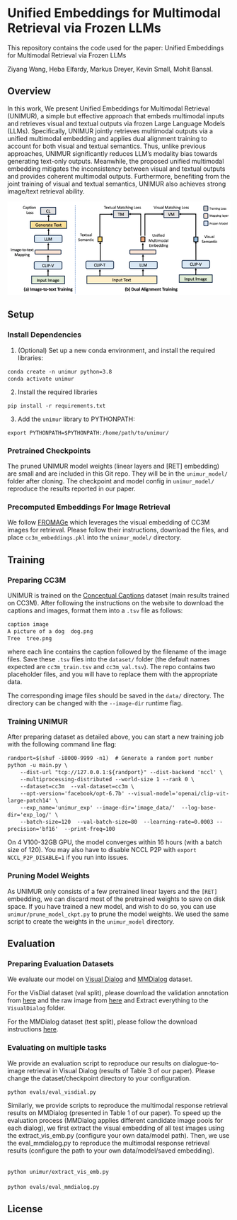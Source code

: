 # Unified Embeddings for Multimodal Retrieval via Frozen LLMs


This repository contains the code used for the paper: Unified Embeddings for Multimodal Retrieval via Frozen LLMs

Ziyang Wang, Heba Elfardy, Markus Dreyer, Kevin Small, Mohit Bansal.

## Overview
In this work, We present Unified Embeddings for Multimodal Retrieval (UNIMUR), a simple but effective approach that embeds multimodal inputs and retrieves visual and textual outputs via frozen Large Language Models (LLMs). Specifically, UNIMUR jointly retrieves multimodal outputs via a unified multimodal embedding and applies dual alignment training to account for both visual and textual semantics. Thus, unlike previous approaches, UNIMUR significantly reduces LLM’s modality bias towards generating text-only outputs. Meanwhile, the proposed unified multimodal embedding mitigates the inconsistency between visual and textual outputs and provides coherent multimodal outputs. Furthermore, benefiting from the joint training of visual and textual semantics, UNIMUR also achieves strong image/text retrieval ability.

<img src="./unimur.png" alt="teaser image" width="800"/>

## Setup 

### Install Dependencies

1. (Optional) Set up a new conda environment, and install the required libraries:
```
conda create -n unimur python=3.8
conda activate unimur
```

2. Install the required libraries
```
pip install -r requirements.txt
```


3. Add the `unimur` library to PYTHONPATH:
```
export PYTHONPATH=$PYTHONPATH:/home/path/to/unimur/
```

### Pretrained Checkpoints

The pruned UNIMUR model weights (linear layers and [RET] embedding) are small and are included in this Git repo. They will be in the `unimur_model/` folder after cloning. The checkpoint and model config in `unimur_model/` reproduce the results reported in our paper.


### Precomputed Embeddings For Image Retrieval

We follow [FROMAGe](https://arxiv.org/abs/2301.13823) which leverages the visual embedding of CC3M images for retrieval. Please follow their instructions, download the files, and place `cc3m_embeddings.pkl` into the `unimur_model/` directory.


## Training

### Preparing CC3M

UNIMUR is trained on the [Conceptual Captions](https://ai.google.com/research/ConceptualCaptions) dataset (main results trained on CC3M). After following the instructions on the website to download the captions and images, format them into a `.tsv` file as follows:

```
caption image
A picture of a dog  dog.png
Tree  tree.png
```
where each line contains the caption followed by the filename of the image files. Save these `.tsv` files into the `dataset/` folder (the default names expected are `cc3m_train.tsv` and `cc3m_val.tsv`). The repo contains two placeholder files, and you will have to replace them with the appropriate data.

The corresponding image files should be saved in the `data/` directory. The directory can be changed with the `--image-dir` runtime flag.


### Training UNIMUR

After preparing dataset as detailed above, you can start a new training job with the following command line flag:

```
randport=$(shuf -i8000-9999 -n1)  # Generate a random port number
python -u main.py \
    --dist-url "tcp://127.0.0.1:${randport}" --dist-backend 'nccl' \
    --multiprocessing-distributed --world-size 1 --rank 0 \
    --dataset=cc3m  --val-dataset=cc3m \
    --opt-version='facebook/opt-6.7b' --visual-model='openai/clip-vit-large-patch14' \
    --exp_name='unimur_exp' --image-dir='image_data/'  --log-base-dir='exp_log/' \
    --batch-size=120  --val-batch-size=80  --learning-rate=0.0003 --precision='bf16'  --print-freq=100
```

On 4 V100-32GB GPU, the model converges within 16 hours (with a batch size of 120). You may also have to disable NCCL P2P with `export NCCL_P2P_DISABLE=1` if you run into issues.


### Pruning Model Weights

As UNIMUR only consists of a few pretrained linear layers and the `[RET]` embedding, we can discard most of the pretrained weights to save on disk space. If you have trained a new model, and wish to do so, you can use `unimur/prune_model_ckpt.py` to prune the model weights. We used the same script to create the weights in the `unimur_model` directory.


## Evaluation

### Preparing Evaluation Datasets
We evaluate our model on [Visual Dialog](https://visualdialog.org/) and [MMDialog](https://github.com/victorsungo/MMDialog) dataset. 

For the VisDial dataset (val split), please download the validation annotation from [here](https://www.dropbox.com/s/ibs3a0zhw74zisc/visdial_1.0_val.zip?dl=0) and the raw image from [here](https://www.dropbox.com/s/twmtutniktom7tu/VisualDialog_val2018.zip?dl=0) and Extract everything to the `VisualDialog` folder. 

For the MMDialog dataset (test split), please follow the download instructions [here](https://github.com/victorsungo/MMDialog). 


### Evaluating on multiple tasks

We provide an evaluation script to reproduce our results on dialogue-to-image retrieval in Visual Dialog (results of Table 3 of our paper). Please change the dataset/checkpoint directory to your configuration. 

```bash
python evals/eval_visdial.py
```

Similarly, we provide scripts to reproduce the multimodal response retrieval results on MMDialog (presented in Table 1 of our paper). To speed up the evaluation process (MMDialog applies different candidate image pools for each dialog), we first extract the visual embedding of all test images using the extract_vis_emb.py (configure your own data/model path). Then, we use the eval_mmdialog.py to reproduce the multimodal response retrieval results (configure the path to your own data/model/saved embedding). 

```bash

python unimur/extract_vis_emb.py

python evals/eval_mmdialog.py
```


## License


